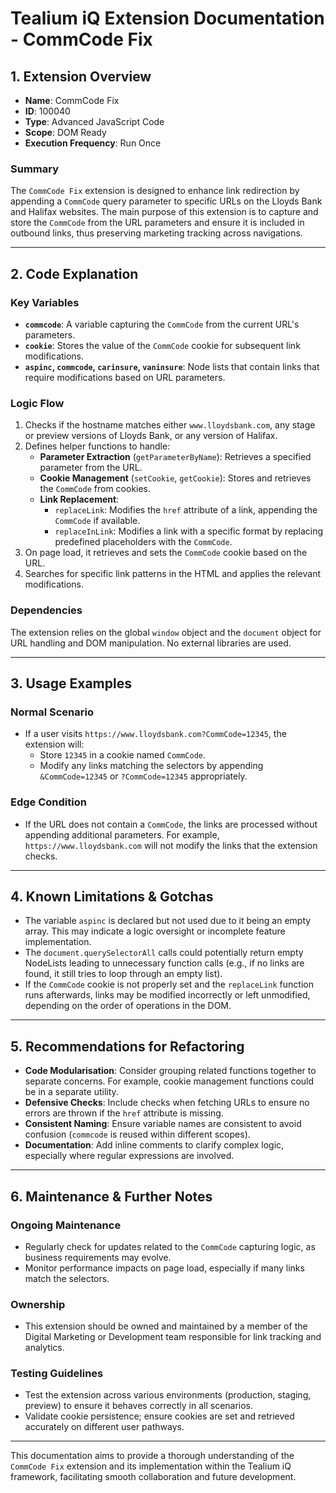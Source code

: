 # Tealium iQ Extension Documentation - CommCode Fix

## 1. Extension Overview

- **Name**: CommCode Fix  
- **ID**: 100040  
- **Type**: Advanced JavaScript Code  
- **Scope**: DOM Ready  
- **Execution Frequency**: Run Once  

### Summary
The `CommCode Fix` extension is designed to enhance link redirection by appending a `CommCode` query parameter to specific URLs on the Lloyds Bank and Halifax websites. The main purpose of this extension is to capture and store the `CommCode` from the URL parameters and ensure it is included in outbound links, thus preserving marketing tracking across navigations.

---

## 2. Code Explanation

### Key Variables
- **`commcode`**: A variable capturing the `CommCode` from the current URL's parameters.
- **`cookie`**: Stores the value of the `CommCode` cookie for subsequent link modifications.
- **`aspinc`, `commcode`, `carinsure`, `vaninsure`**: Node lists that contain links that require modifications based on URL parameters.

### Logic Flow
1. Checks if the hostname matches either `www.lloydsbank.com`, any stage or preview versions of Lloyds Bank, or any version of Halifax.
2. Defines helper functions to handle:
   - **Parameter Extraction** (`getParameterByName`): Retrieves a specified parameter from the URL.
   - **Cookie Management** (`setCookie`, `getCookie`): Stores and retrieves the `CommCode` from cookies.
   - **Link Replacement**:
     - `replaceLink`: Modifies the `href` attribute of a link, appending the `CommCode` if available.
     - `replaceInLink`: Modifies a link with a specific format by replacing predefined placeholders with the `CommCode`.
3. On page load, it retrieves and sets the `CommCode` cookie based on the URL.
4. Searches for specific link patterns in the HTML and applies the relevant modifications.

### Dependencies
The extension relies on the global `window` object and the `document` object for URL handling and DOM manipulation. No external libraries are used.

---

## 3. Usage Examples

### Normal Scenario
- If a user visits `https://www.lloydsbank.com?CommCode=12345`, the extension will:
  - Store `12345` in a cookie named `CommCode`.
  - Modify any links matching the selectors by appending `&CommCode=12345` or `?CommCode=12345` appropriately.

### Edge Condition
- If the URL does not contain a `CommCode`, the links are processed without appending additional parameters. For example, `https://www.lloydsbank.com` will not modify the links that the extension checks.

---

## 4. Known Limitations & Gotchas

- The variable `aspinc` is declared but not used due to it being an empty array. This may indicate a logic oversight or incomplete feature implementation.
- The `document.querySelectorAll` calls could potentially return empty NodeLists leading to unnecessary function calls (e.g., if no links are found, it still tries to loop through an empty list).
- If the `CommCode` cookie is not properly set and the `replaceLink` function runs afterwards, links may be modified incorrectly or left unmodified, depending on the order of operations in the DOM.

---

## 5. Recommendations for Refactoring

- **Code Modularisation**: Consider grouping related functions together to separate concerns. For example, cookie management functions could be in a separate utility.
- **Defensive Checks**: Include checks when fetching URLs to ensure no errors are thrown if the `href` attribute is missing.
- **Consistent Naming**: Ensure variable names are consistent to avoid confusion (`commcode` is reused within different scopes).
- **Documentation**: Add inline comments to clarify complex logic, especially where regular expressions are involved.

---

## 6. Maintenance & Further Notes

### Ongoing Maintenance
- Regularly check for updates related to the `CommCode` capturing logic, as business requirements may evolve.
- Monitor performance impacts on page load, especially if many links match the selectors.

### Ownership
- This extension should be owned and maintained by a member of the Digital Marketing or Development team responsible for link tracking and analytics.

### Testing Guidelines
- Test the extension across various environments (production, staging, preview) to ensure it behaves correctly in all scenarios.
- Validate cookie persistence; ensure cookies are set and retrieved accurately on different user pathways.

--- 

This documentation aims to provide a thorough understanding of the `CommCode Fix` extension and its implementation within the Tealium iQ framework, facilitating smooth collaboration and future development.